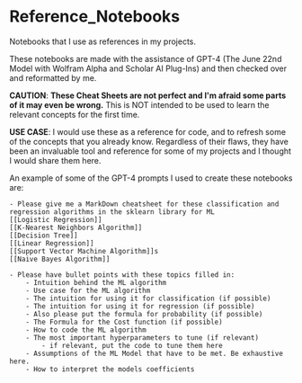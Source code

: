 # Reference_Notebooks
Notebooks that I use as references in my projects.

These notebooks are made with the assistance of GPT-4 (The June 22nd Model with Wolfram Alpha and Scholar AI Plug-Ins) and then checked over and reformatted by me. 

**CAUTION**: **These Cheat Sheets are not perfect and I'm afraid some parts of it may even be wrong.** This is NOT intended to be used to learn the relevant concepts for the first time. 

**USE CASE**: I would use these as a reference for code, and to refresh some of the concepts that you already know. Regardless of their flaws, they have been an invaluable tool and reference for some of my projects and I thought I would share them here.


An example of some of the GPT-4 prompts I used to create these notebooks are:
```
- Please give me a MarkDown cheatsheet for these classification and regression algorithms in the sklearn library for ML
[[Logistic Regression]]
[[K-Nearest Neighbors Algorithm]]
[[Decision Tree]]
[[Linear Regression]]
[[Support Vector Machine Algorithm]]s
[[Naive Bayes Algorithm]]

- Please have bullet points with these topics filled in:
    - Intuition behind the ML algorithm
    - Use case for the ML algorithm
    - The intuition for using it for classification (if possible)
    - The intuition for using it for regression (if possible)
    - Also please put the formula for probability (if possible)
    - The Formula for the Cost function (if possible)
    - How to code the ML algorithm
    - The most important hyperparameters to tune (if relevant)
        - if relevant, put the code to tune them here
    - Assumptions of the ML Model that have to be met. Be exhaustive here.
    - How to interpret the models coefficients
```